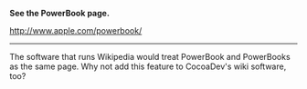 **See the PowerBook page.**

http://www.apple.com/powerbook/

----

The software that runs Wikipedia would treat PowerBook and PowerBooks as the same page.  Why not add this feature to CocoaDev's wiki software, too?
